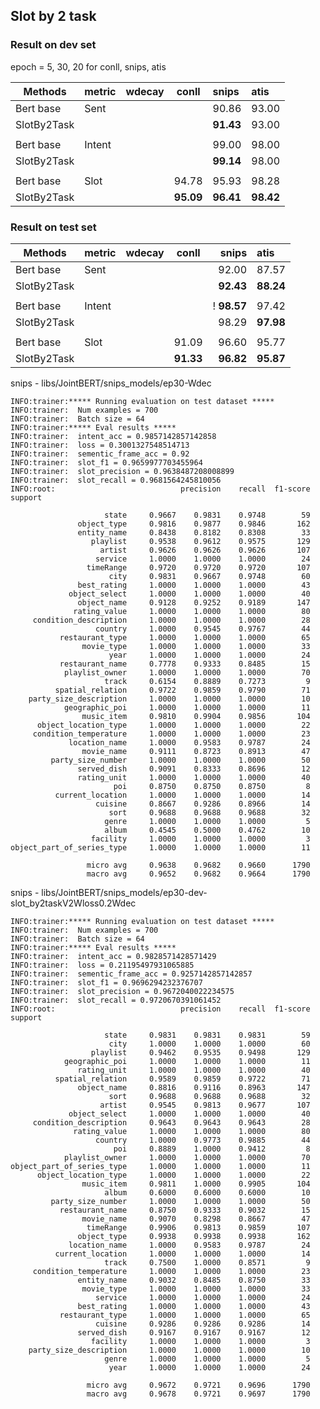 ## Slot by 2 task

### Result on dev set
epoch = 5, 30, 20 for conll, snips, atis
<!-- &#8593;↑ ⬆ -->
| Methods     | metric | wdecay |   conll   | snips     | atis      |
| ----------- | :----- | :----: | :-------: | :-------- | :-------- |
| Bert base   | Sent   |        |           | 90.86     | 93.00     |
| SlotBy2Task |        |        |           | **91.43** | 93.00     |
|             |
| Bert base   | Intent |        |           | 99.00     | 98.00     |
| SlotBy2Task |        |        |           | **99.14** | 98.00     |
|             |
| Bert base   | Slot   |        |   94.78   | 95.93     | 98.28     |
| SlotBy2Task |        |        | **95.09** | **96.41** | **98.42** |

### Result on test set
<!-- &#8593;↑ ⬆ -->
| Methods     | metric | wdecay |   conll   |       snips | atis      |
| ----------- | :----- | :----: | :-------: | ----------: | :-------- |
| Bert base   | Sent   |        |           |       92.00 | 87.57     |
| SlotBy2Task |        |        |           |   **92.43** | **88.24** |
|             |
| Bert base   | Intent |        |           | ! **98.57** | 97.42     |
| SlotBy2Task |        |        |           |       98.29 | **97.98** |
|             |
| Bert base   | Slot   |        |   91.09   |       96.60 | 95.77     |
| SlotBy2Task |        |        | **91.33** |   **96.82** | **95.87** |

snips - libs/JointBERT/snips_models/ep30-Wdec
```log
INFO:trainer:***** Running evaluation on test dataset *****
INFO:trainer:  Num examples = 700
INFO:trainer:  Batch size = 64
INFO:trainer:***** Eval results *****
INFO:trainer:  intent_acc = 0.9857142857142858
INFO:trainer:  loss = 0.3001327548514713
INFO:trainer:  sementic_frame_acc = 0.92
INFO:trainer:  slot_f1 = 0.9659977703455964
INFO:trainer:  slot_precision = 0.9638487208008899
INFO:trainer:  slot_recall = 0.9681564245810056
INFO:root:                            precision    recall  f1-score   support

                     state     0.9667    0.9831    0.9748        59
               object_type     0.9816    0.9877    0.9846       162
               entity_name     0.8438    0.8182    0.8308        33
                  playlist     0.9538    0.9612    0.9575       129
                    artist     0.9626    0.9626    0.9626       107
                   service     1.0000    1.0000    1.0000        24
                 timeRange     0.9720    0.9720    0.9720       107
                      city     0.9831    0.9667    0.9748        60
               best_rating     1.0000    1.0000    1.0000        43
             object_select     1.0000    1.0000    1.0000        40
               object_name     0.9128    0.9252    0.9189       147
              rating_value     1.0000    1.0000    1.0000        80
     condition_description     1.0000    1.0000    1.0000        28
                   country     1.0000    0.9545    0.9767        44
           restaurant_type     1.0000    1.0000    1.0000        65
                movie_type     1.0000    1.0000    1.0000        33
                      year     1.0000    1.0000    1.0000        24
           restaurant_name     0.7778    0.9333    0.8485        15
            playlist_owner     1.0000    1.0000    1.0000        70
                     track     0.6154    0.8889    0.7273         9
          spatial_relation     0.9722    0.9859    0.9790        71
    party_size_description     1.0000    1.0000    1.0000        10
            geographic_poi     1.0000    1.0000    1.0000        11
                music_item     0.9810    0.9904    0.9856       104
      object_location_type     1.0000    1.0000    1.0000        22
     condition_temperature     1.0000    1.0000    1.0000        23
             location_name     1.0000    0.9583    0.9787        24
                movie_name     0.9111    0.8723    0.8913        47
         party_size_number     1.0000    1.0000    1.0000        50
               served_dish     0.9091    0.8333    0.8696        12
               rating_unit     1.0000    1.0000    1.0000        40
                       poi     0.8750    0.8750    0.8750         8
          current_location     1.0000    1.0000    1.0000        14
                   cuisine     0.8667    0.9286    0.8966        14
                      sort     0.9688    0.9688    0.9688        32
                     genre     1.0000    1.0000    1.0000         5
                     album     0.4545    0.5000    0.4762        10
                  facility     1.0000    1.0000    1.0000         3
object_part_of_series_type     1.0000    1.0000    1.0000        11

                 micro avg     0.9638    0.9682    0.9660      1790
                 macro avg     0.9652    0.9682    0.9664      1790
```

snips - libs/JointBERT/snips_models/ep30-dev-slot_by2taskV2Wloss0.2Wdec
```log
INFO:trainer:***** Running evaluation on test dataset *****
INFO:trainer:  Num examples = 700
INFO:trainer:  Batch size = 64
INFO:trainer:***** Eval results *****
INFO:trainer:  intent_acc = 0.9828571428571429
INFO:trainer:  loss = 0.21195497931065885
INFO:trainer:  sementic_frame_acc = 0.9257142857142857
INFO:trainer:  slot_f1 = 0.9696294232376707
INFO:trainer:  slot_precision = 0.9672040022234575
INFO:trainer:  slot_recall = 0.9720670391061452
INFO:root:                            precision    recall  f1-score   support

                     state     0.9831    0.9831    0.9831        59
                      city     1.0000    1.0000    1.0000        60
                  playlist     0.9462    0.9535    0.9498       129
            geographic_poi     1.0000    1.0000    1.0000        11
               rating_unit     1.0000    1.0000    1.0000        40
          spatial_relation     0.9589    0.9859    0.9722        71
               object_name     0.8816    0.9116    0.8963       147
                      sort     0.9688    0.9688    0.9688        32
                    artist     0.9545    0.9813    0.9677       107
             object_select     1.0000    1.0000    1.0000        40
     condition_description     0.9643    0.9643    0.9643        28
              rating_value     1.0000    1.0000    1.0000        80
                   country     1.0000    0.9773    0.9885        44
                       poi     0.8889    1.0000    0.9412         8
            playlist_owner     1.0000    1.0000    1.0000        70
object_part_of_series_type     1.0000    1.0000    1.0000        11
      object_location_type     1.0000    1.0000    1.0000        22
                music_item     0.9811    1.0000    0.9905       104
                     album     0.6000    0.6000    0.6000        10
         party_size_number     1.0000    1.0000    1.0000        50
           restaurant_name     0.8750    0.9333    0.9032        15
                movie_name     0.9070    0.8298    0.8667        47
                 timeRange     0.9906    0.9813    0.9859       107
               object_type     0.9938    0.9938    0.9938       162
             location_name     1.0000    0.9583    0.9787        24
          current_location     1.0000    1.0000    1.0000        14
                     track     0.7500    1.0000    0.8571         9
     condition_temperature     1.0000    1.0000    1.0000        23
               entity_name     0.9032    0.8485    0.8750        33
                movie_type     1.0000    1.0000    1.0000        33
                   service     1.0000    1.0000    1.0000        24
               best_rating     1.0000    1.0000    1.0000        43
           restaurant_type     1.0000    1.0000    1.0000        65
                   cuisine     0.9286    0.9286    0.9286        14
               served_dish     0.9167    0.9167    0.9167        12
                  facility     1.0000    1.0000    1.0000         3
    party_size_description     1.0000    1.0000    1.0000        10
                     genre     1.0000    1.0000    1.0000         5
                      year     1.0000    1.0000    1.0000        24

                 micro avg     0.9672    0.9721    0.9696      1790
                 macro avg     0.9678    0.9721    0.9697      1790
```
